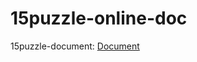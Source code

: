 # 15puzzle-online-doc

15puzzle-document: [Document](https://multiplayer-15puzzle.github.io/15puzzle-online-doc/)
